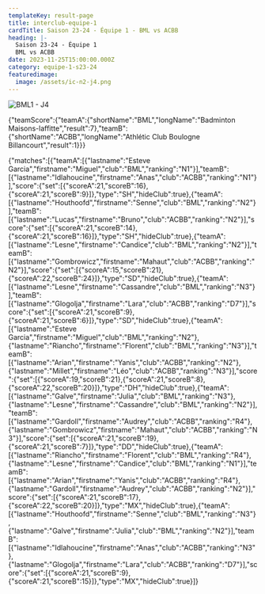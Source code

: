 ```yaml
---
templateKey: result-page
title: interclub-equipe-1
cardTitle: Saison 23-24 - Équipe 1 - BML vs ACBB
heading: |-
  Saison 23-24 - Équipe 1
  BML vs ACBB
date: 2023-11-25T15:00:00.000Z
category: equipe-1-s23-24
featuredimage:
  image: /assets/ic-n2-j4.png
---
```

![](/assets/ic-n2-j4.png "BML1 - J4")

<teamscoreboard>{"teamScore":{"teamA":{"shortName":"BML","longName":"Badminton Maisons-laffitte","result":7},"teamB":{"shortName":"ACBB","longName":"Athlétic Club Boulogne Billancourt","result":1}}}</teamscoreboard>

<scoreboard>{"matches":[{"teamA":[{"lastname":"Esteve Garcia","firstname":"Miguel","club":"BML","ranking":"N1"}],"teamB":[{"lastname":"Idlahoucine","firstname":"Anas","club":"ACBB","ranking":"N1"}],"score":{"set":[{"scoreA":21,"scoreB":16},{"scoreA":21,"scoreB":9}]},"type":"SH","hideClub":true},{"teamA":[{"lastname":"Houthoofd","firstname":"Senne","club":"BML","ranking":"N2"}],"teamB":[{"lastname":"Lucas","firstname":"Bruno","club":"ACBB","ranking":"N2"}],"score":{"set":[{"scoreA":21,"scoreB":14},{"scoreA":21,"scoreB":16}]},"type":"SH","hideClub":true},{"teamA":[{"lastname":"Lesne","firstname":"Candice","club":"BML","ranking":"N2"}],"teamB":[{"lastname":"Gombrowicz","firstname":"Mahaut","club":"ACBB","ranking":"N2"}],"score":{"set":[{"scoreA":15,"scoreB":21},{"scoreA":22,"scoreB":24}]},"type":"SD","hideClub":true},{"teamA":[{"lastname":"Lesne","firstname":"Cassandre","club":"BML","ranking":"N3"}],"teamB":[{"lastname":"Glogolja","firstname":"Lara","club":"ACBB","ranking":"D7"}],"score":{"set":[{"scoreA":21,"scoreB":9},{"scoreA":21,"scoreB":6}]},"type":"SD","hideClub":true},{"teamA":[{"lastname":"Esteve Garcia","firstname":"Miguel","club":"BML","ranking":"N2"},{"lastname":"Riancho","firstname":"Florent","club":"BML","ranking":"N3"}],"teamB":[{"lastname":"Arian","firstname":"Yanis","club":"ACBB","ranking":"N2"},{"lastname":"Millet","firstname":"Léo","club":"ACBB","ranking":"N3"}],"score":{"set":[{"scoreA":19,"scoreB":21},{"scoreA":21,"scoreB":8},{"scoreA":22,"scoreB":20}]},"type":"DH","hideClub":true},{"teamA":[{"lastname":"Galve","firstname":"Julia","club":"BML","ranking":"N3"},{"lastname":"Lesne","firstname":"Cassandre","club":"BML","ranking":"N2"}],"teamB":[{"lastname":"Gardoll","firstname":"Audrey","club":"ACBB","ranking":"R4"},{"lastname":"Gombrowicz","firstname":"Mahaut","club":"ACBB","ranking":"N3"}],"score":{"set":[{"scoreA":21,"scoreB":19},{"scoreA":21,"scoreB":7}]},"type":"DD","hideClub":true},{"teamA":[{"lastname":"Riancho","firstname":"Florent","club":"BML","ranking":"R4"},{"lastname":"Lesne","firstname":"Candice","club":"BML","ranking":"N1"}],"teamB":[{"lastname":"Arian","firstname":"Yanis","club":"ACBB","ranking":"R4"},{"lastname":"Gardoll","firstname":"Audrey","club":"ACBB","ranking":"N2"}],"score":{"set":[{"scoreA":21,"scoreB":17},{"scoreA":22,"scoreB":20}]},"type":"MX","hideClub":true},{"teamA":[{"lastname":"Houthoofd","firstname":"Senne","club":"BML","ranking":"N3"},{"lastname":"Galve","firstname":"Julia","club":"BML","ranking":"N2"}],"teamB":[{"lastname":"Idlahoucine","firstname":"Anas","club":"ACBB","ranking":"N3"},{"lastname":"Glogolja","firstname":"Lara","club":"ACBB","ranking":"D7"}],"score":{"set":[{"scoreA":21,"scoreB":9},{"scoreA":21,"scoreB":15}]},"type":"MX","hideClub":true}]}</scoreboard>